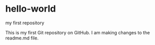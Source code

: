 # hello-world
my first repository

This is my first Git repository on GitHub. I am making changes to the readme.md file.
